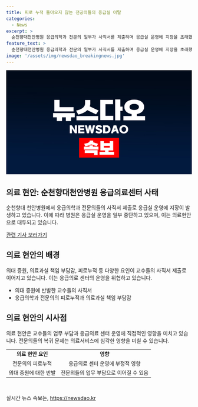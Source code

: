 ```yaml
---
title: 피로 누적 돌아오지 않는 전공의들의 응급실 이탈
categories:
  - News
excerpt: >
  순천향대천안병원 응급의학과 전문의 일부가 사직서를 제출하며 응급실 운영에 지장을 초래했고, 병원은 응급의료센터 운영을 일부 중단했다. 의대 증원과 교수 추가 채용으로 인한 갈등이 주된 원인으로 보이지만, 의료과실 책임 부담과 피로누적이 근본적 문제인 것으로 분석된다. 전문의들의 복귀는 미지수로, 응급실 정상 운영에 대한 불안이 남아있다.
feature_text: >
  순천향대천안병원 응급의학과 전문의 일부가 사직서를 제출하며 응급실 운영에 지장을 초래했고, 병원은 응급의료센터 운영을 일부 중단했다. 의대 증원과 교수 추가 채용으로 인한 갈등이 주된 원인으로 보이지만, 의료과실 책임 부담과 피로누적이 근본적 문제인 것으로 분석된다. 전문의들의 복귀는 미지수로, 응급실 정상 운영에 대한 불안이 남아있다.
image: '/assets/img/newsdao_breakingnews.jpg'
---
```


<p><img src="/assets/img/newsdao_breakingnews.jpg" alt="pcversion 속보" /></p>

<h2 data-ke-size="size26">의료 현안: 순천향대천안병원 응급의료센터 사태</h2>

<p>순천향대 천안병원에서 응급의학과 전문의들의 사직서 제출로 응급실 운영에 지장이 발생하고 있습니다. 이에 따라 병원은 응급실 운영을 일부 중단하고 있으며, 이는 의료현안으로 대두되고 있습니다.</p>

<p data-ke-size="size16"><a href="https://www.kma.org/NewsView/2011">관련 기사 보러가기</a></p>

<h2 data-ke-size="size24">의료 현안의 배경</h2>

<p>의대 증원, 의료과실 책임 부담감, 피로누적 등 다양한 요인이 교수들의 사직서 제출로 이어지고 있습니다. 이는 응급의료 센터의 운영을 위협하고 있습니다.</p>

<ul>
  <li>의대 증원에 반발한 교수들의 사직서</li>
  <li>응급의학과 전문의의 피로누적과 의료과실 책임 부담감</li>
</ul>

<h2 data-ke-size="size24">의료 현안의 시사점</h2>

<p>의료 현안은 교수들의 업무 부담과 응급의료 센터 운영에 직접적인 영향을 미치고 있습니다. 전문의들의 복귀 문제는 의료서비스에 심각한 영향을 미칠 수 있습니다.</p>

<table>
  <tr>
    <td style="text-align: center; height: 17px;"><b>의료 현안 요인</b></td>
    <td style="text-align: center; height: 17px;"><b>영향</b></td>
  </tr>
  <tr>
    <td style="text-align: center; height: 17px;">전문의의 피로누적</td>
    <td style="text-align: center; height: 17px;">응급의료 센터 운영에 부정적 영향</td>
  </tr>
  <tr>
    <td style="text-align: center; height: 17px;">의대 증원에 대한 반발</td>
    <td style="text-align: center; height: 17px;">전문의들의 업무 부담으로 이어질 수 있음</td>
  </tr>
</table>

<p data-ke-size="size16">&nbsp;</p>
실시간 뉴스 속보는, <a href="https://newsdao.kr" rel="dofollow">https://newsdao.kr</a>


